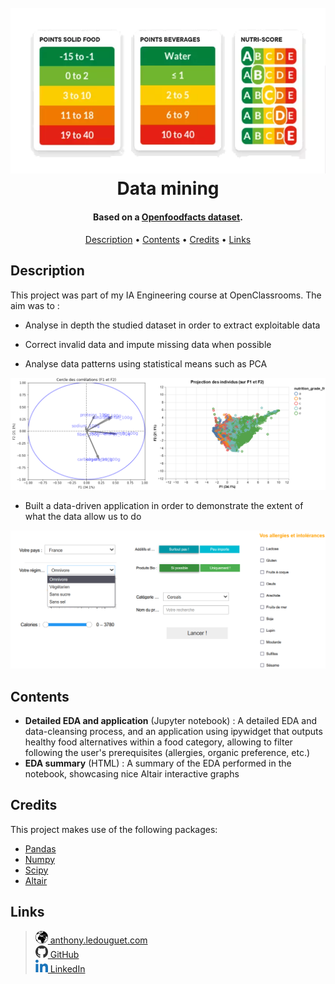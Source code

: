<h1 align="center">
  <br>
  <img src="https://github.com/1Tatsumaru1/data-mining/blob/master/img/nutrigrade.png" alt="nutrigrade">
  <br>
  Data mining
  <br>
</h1>

<h4 align="center">
  Based on a 
  <a href="https://world.openfoodfacts.org/" target="_blank">Openfoodfacts dataset</a>.
</h4>

<p align="center">
  <a href="#description">Description</a> •
  <a href="#contents">Contents</a> •
  <a href="#credits">Credits</a> •
  <a href="#links">Links</a>
</p>

## Description

This project was part of my IA Engineering course at OpenClassrooms. 
The aim was to :<br>
* Analyse in depth the studied dataset in order to extract exploitable data

* Correct invalid data and impute missing data when possible

* Analyse data patterns using statistical means such as PCA

![screenshot](https://github.com/1Tatsumaru1/data-mining/blob/master/img/pca.png)

* Built a data-driven application in order to demonstrate the extent of what the data allow us to do

![screenshot](https://github.com/1Tatsumaru1/data-mining/blob/master/img/application.png)


## Contents

* **Detailed EDA and application** (Jupyter notebook) : A detailed EDA and data-cleansing process, and an application using ipywidget that outputs healthy food alternatives within a food category, allowing to filter following the user's prerequisites (allergies, organic preference, etc.)
* **EDA summary** (HTML) : A summary of the EDA performed in the notebook, showcasing nice Altair interactive graphs

## Credits

This project makes use of the following packages:

- [Pandas](https://pandas.pydata.org/)
- [Numpy](https://numpy.org/)
- [Scipy](https://scipy.org/)
- [Altair](https://altair-viz.github.io/)

## Links

> <a href="https://anthony.ledouguet.com"><img src="https://github.com/1Tatsumaru1/azure_reco_api/blob/main/img/world.png" alt="website" width="20" /> anthony.ledouguet.com</a><br>
> <a href="https://github.com/1Tatsumaru1"><img src="https://github.com/1Tatsumaru1/azure_reco_api/blob/main/img/github.png" alt="github" width="20" /> GitHub</a><br>
> <a href="https://www.linkedin.com/in/anthony-le-douguet/"><img src="https://github.com/1Tatsumaru1/azure_reco_api/blob/main/img/linkedin.png" alt="linkedin" width="20" />
LinkedIn</a>
